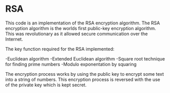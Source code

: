 # RSA

This code is an implementation of the RSA encryption algorithm. The RSA encryption algorithm is the worlds first public-key encryption algorithm. 
This was revolutionary as it allowed secure communication over the Internet.  

The key function required for the RSA implemented:

-Euclidean algorithm
-Extended Euclidean algorithm
-Square root technique for finding prime numbers
-Modulo exponentation by squaring

The encryption process works by using the public key to encrypt some text into a string of numbers. This encryption process is reversed with the use of the private key which is kept secret. 
